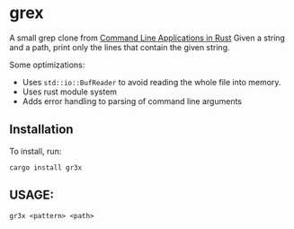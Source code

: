 # grex
A small grep clone from [Command Line Applications in Rust](https://rust-cli.github.io/book/index.html)
Given a string and a path, print only the lines that contain the given string.

Some optimizations:
- Uses `std::io::BufReader` to avoid reading the whole file into memory.
- Uses rust module system
- Adds error handling to parsing of command line arguments

## Installation
To install, run:
```
cargo install gr3x
```

## USAGE:
    gr3x <pattern> <path>

